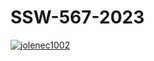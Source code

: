 # SSW-567-2023
[![jolenec1002](https://circleci.com/gh/jolenec1002/SSW-567-2023.svg?style=svg)](https://app.circleci.com/pipelines/github/jolenec1002/SSW-567-2023?branch=main&filter=all)
